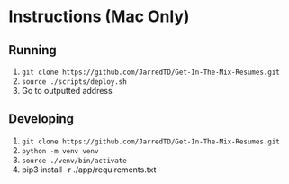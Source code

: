 # Instructions (Mac Only)

## Running

1. `git clone https://github.com/JarredTD/Get-In-The-Mix-Resumes.git`
2. `source ./scripts/deploy.sh`
3. Go to outputted address

## Developing

1. `git clone https://github.com/JarredTD/Get-In-The-Mix-Resumes.git`
2. `python -m venv venv`
3. `source ./venv/bin/activate`
4. pip3 install -r ./app/requirements.txt
